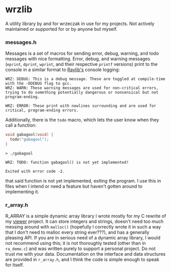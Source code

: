 # wrzlib

A utility library by and for wrzeczak in use for my projects. Not actively maintained or supported for or by anyone but myself.

### messages.h

Messages is a set of macros for sending error, debug, warning, and todo messages with nice formatting. Error, debug, and warning messages (`eprint`, `dprint`, `wprint`, and their respective `printf` versions) print to the console in a similar format to [Raylib's](https://raylib.com) console logging:

```
WRZ: DEBUG: This is a debug message. These are toggled at compile-time with the -DDEBUG flag to gcc.
WRZ: WARN: These warning messages are used for non-critical errors, trying to do something potentially dangerous or nonsensical but not program-ending.

WRZ: ERROR: These print with newlines surrounding and are used for critical, program-ending errors.
```

Additionally, there is the `todo` macro, which lets the user know when they call a function:

```c
void gabagool(void) {
  todo("gabagool");
}
```
```
> ./gabagool

WRZ: TODO: function gabagool() is not yet implemented!

Exited with error code -2.
```

that said function is not yet implemented, exiting the program. I use this in files when I intend or need a feature but haven't gotten around to implementing it.

### r_array.h

R_ARRAY is a simple dynamic array library I wrote mostly for my C rewrite of my [viewer](https://github.com/wrzeczak/viewer) project. It can store integers and strings, doesn't need too much messing around with `malloc()` (hopefully I correctly wrote it in such a way that I don't need to malloc every string ever???), and has a generally pleasing API. If you are in serious need of a dynamic array library, I would not recommend using this; it is not thoroughly tested (other than in `ra_demo.c`) and was written purely to support a personal project. Do not trust me with your data. Documentation on the interface and data structures are provided in `r_array.h`, and I think the code is simple enough to speak for itself.
